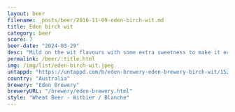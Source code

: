 ```yaml
---
layout: beer
filename: _posts/beer/2016-11-09-eden-birch-wit.md
title: Eden birch wit
category: beer
score: 7
beer-date: "2024-03-29"
desc: "Mild on the wit flavours with some extra sweetness to make it easy drinking"
permalink: /beer/:title.html
img: /img/list/eden-birch-wit.jpeg
untappd: "https://untappd.com/b/eden-brewery-eden-brewery-birch-wit/1524525"
country: "Australia"
brewery: "Eden Brewery"
breweryURL: "/brewery/eden-brewery.html"
style: "Wheat Beer - Witbier / Blanche"
---
```

